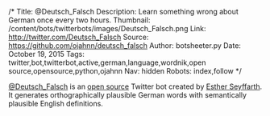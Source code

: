 /*
Title: @Deutsch_Falsch
Description: Learn something wrong about German once every two hours.
Thumbnail: /content/bots/twitterbots/images/Deutsch_Falsch.png
Link: http://twitter.com/Deutsch_Falsch
Source: https://github.com/ojahnn/deutsch_falsch
Author: botsheeter.py
Date: October 19, 2015
Tags: twitter,bot,twitterbot,active,german,language,wordnik,open source,opensource,python,ojahnn
Nav: hidden
Robots: index,follow
*/

[@Deutsch_Falsch](https://twitter.com/Deutsch_Falsch) is an [open source](https://github.com/ojahnn/deutsch_falsch) Twitter bot created by [ Esther Seyffarth](https://twitter.com/ojahnn). It generates orthographically plausible German words with semantically plausible English definitions.

